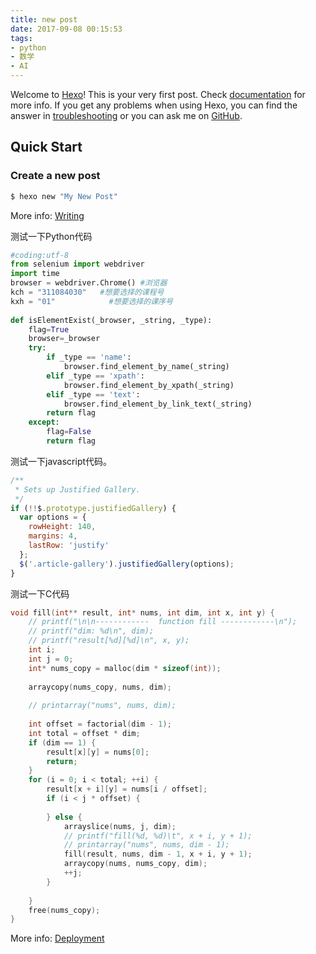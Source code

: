 ```yaml
---
title: new post
date: 2017-09-08 00:15:53
tags:
- python
- 数学
- AI
---
```


Welcome to [Hexo](https://hexo.io/)! This is your very first post. Check [documentation](https://hexo.io/docs/) for more info. If you get any problems when using Hexo, you can find the answer in [troubleshooting](https://hexo.io/docs/troubleshooting.html) or you can ask me on [GitHub](https://github.com/hexojs/hexo/issues).

## Quick Start

### Create a new post

``` bash
$ hexo new "My New Post"
```
<!--more-->
More info: [Writing](https://hexo.io/docs/writing.html)

测试一下Python代码

``` python
#coding:utf-8
from selenium import webdriver
import time
browser = webdriver.Chrome() #浏览器
kch = "311084030"   #想要选择的课程号
kxh = "01"            #想要选择的课序号
  
def isElementExist(_browser, _string, _type):  
    flag=True  
    browser=_browser  
    try:  
        if _type == 'name':  
            browser.find_element_by_name(_string)  
        elif _type == 'xpath':  
            browser.find_element_by_xpath(_string)  
        elif _type == 'text':  
            browser.find_element_by_link_text(_string)  
        return flag  
    except:  
        flag=False  
        return flag
```

测试一下javascript代码。

``` javascript
/**
 * Sets up Justified Gallery.
 */
if (!!$.prototype.justifiedGallery) {
  var options = {
    rowHeight: 140,
    margins: 4,
    lastRow: 'justify'
  };
  $('.article-gallery').justifiedGallery(options);
}
```

测试一下C代码

``` c
void fill(int** result, int* nums, int dim, int x, int y) {
    // printf("\n\n------------  function fill ------------\n");
    // printf("dim: %d\n", dim);
    // printf("result[%d][%d]\n", x, y);
    int i;
    int j = 0;
    int* nums_copy = malloc(dim * sizeof(int));
    
    arraycopy(nums_copy, nums, dim);
    
    // printarray("nums", nums, dim);
    
    int offset = factorial(dim - 1);
    int total = offset * dim;
    if (dim == 1) {
        result[x][y] = nums[0];
        return;
    }
    for (i = 0; i < total; ++i) {
        result[x + i][y] = nums[i / offset];
        if (i < j * offset) {
            
        } else {
            arrayslice(nums, j, dim);
            // printf("fill(%d, %d)\t", x + i, y + 1);
            // printarray("nums", nums, dim - 1);
            fill(result, nums, dim - 1, x + i, y + 1);
            arraycopy(nums, nums_copy, dim);
            ++j;
        }
        
    }
    free(nums_copy);
}
```


More info: [Deployment](https://hexo.io/docs/deployment.html)

